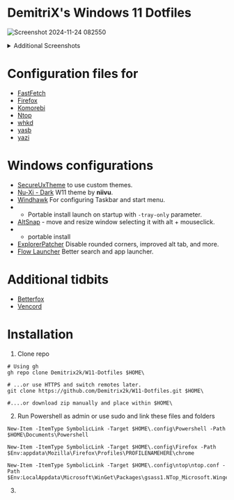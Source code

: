 # DemitriX's Windows 11 Dotfiles

![Screenshot 2024-11-24 082550](https://github.com/user-attachments/assets/24e1b45e-d121-48b2-a1cf-e53f83fec5cf)

<details>
  
#### Custom W11 theme, Yazi file terminal explorer
  
![Screenshot 2024-11-24 083158](https://github.com/user-attachments/assets/41ebd397-e39a-4b7b-a882-8db4f7024a39)

#### Firefox + Discord custom  
![Screenshot 2024-11-24 082340](https://github.com/user-attachments/assets/8477f176-866e-4160-a22f-662485e1a0f4)

  <summary>Additional Screenshots</summary>
  
</details>


# Configuration files for
-  [FastFetch](https://github.com/fastfetch-cli/fastfetch)
-  [Firefox](https://www.mozilla.org/en-US/firefox/new/)
-  [Komorebi](https://github.com/LGUG2Z/komorebi)
-  [Ntop](https://github.com/gsass1/NTop)
-  [whkd](https://github.com/LGUG2Z/whkd)
-  [yasb](github.com/amnweb/yasb)
-  [yazi](https://github.com/sxyazi/yazi)

 # Windows configurations
 -  [SecureUxTheme](https://github.com/namazso/SecureUxTheme) to use custom themes.
 -  [Nu-Xi - Dark](https://www.deviantart.com/niivu/art/NUXI-for-Windows-11-950599065) W11 theme by **niivu**.  
 -  [Windhawk](https://windhawk.net/) For configuring Taskbar and start menu.
 -  - Portable install launch on startup with `-tray-only` parameter.
 -  [AltSnap](https://github.com/RamonUnch/AltSnap) - move and resize window selecting it with alt + mouseclick. 
 - - portable install
 - [ExplorerPatcher](https://github.com/valinet/ExplorerPatcher) Disable rounded corners, improved alt tab, and more.
 - [Flow Launcher](https://github.com/Flow-Launcher/Flow.Launcher) Better search and app launcher.

# Additional tidbits
- [Betterfox](https://github.com/yokoffing/Betterfox)
- [Vencord](https://vencord.dev/)


# Installation



1. Clone repo
```pwsh
# Using gh
gh repo clone Demitrix2k/W11-Dotfiles $HOME\

# ...or use HTTPS and switch remotes later.
git clone https://github.com/Demitrix2k/W11-Dotfiles.git $HOME\

#....or download zip manually and place within $HOME\
```

2. Run Powershell as admin or use sudo and link these files and folders
```pwsh
New-Item -ItemType SymbolicLink -Target $HOME\.config\Powershell -Path $HOME\Documents\Powershell

New-Item -ItemType SymbolicLink -Target $HOME\.config\Firefox -Path $Env:appdata\Mozilla\Firefox\Profiles\PROFILENAMEHERE\chrome

New-Item -ItemType SymbolicLink -Target $HOME\.config\ntop\ntop.conf -Path $Env:LocalAppdata\Microsoft\WinGet\Packages\gsass1.NTop_Microsoft.Winget.Source_8wekyb3d8bbwe\ntop.conf
```
3. 
